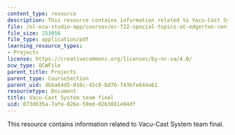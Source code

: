 ```yaml
---
content_type: resource
description: This resource contains information related to Vacu-Cast System team final.
file: /ol-ocw-studio-app/courses/ec-722-special-topics-at-edgerton-center-developing-world-prosthetics-spring-2010/073d635a7afe026e59ed02b3081e04df_MITEC_722S10_vacucast_fnal.pdf
file_size: 153056
file_type: application/pdf
learning_resource_types:
- Projects
license: https://creativecommons.org/licenses/by-nc-sa/4.0/
ocw_type: OCWFile
parent_title: Projects
parent_type: CourseSection
parent_uid: dbba64d5-016c-45c8-bd76-743bfe644a61
resourcetype: Document
title: Vacu-Cast System team final
uid: 073d635a-7afe-026e-59ed-02b3081e04df
---
```

This resource contains information related to Vacu-Cast System team final.